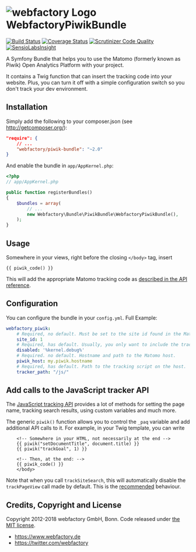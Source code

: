 ![webfactory Logo](http://www.webfactory.de/bundles/webfactorytwiglayout/img/logo.png) WebfactoryPiwikBundle
============

[![Build Status](https://travis-ci.org/webfactory/piwik-bundle.svg?branch=master)](https://travis-ci.org/webfactory/piwik-bundle)
[![Coverage Status](https://coveralls.io/repos/webfactory/piwik-bundle/badge.png?branch=master)](https://coveralls.io/r/webfactory/piwik-bundle?branch=master)
[![Scrutinizer Code Quality](https://scrutinizer-ci.com/g/webfactory/piwik-bundle/badges/quality-score.png?b=master)](https://scrutinizer-ci.com/g/webfactory/piwik-bundle/?branch=master)
[![SensioLabsInsight](https://insight.sensiolabs.com/projects/b6cd0ffd-e116-43c0-ba58-fbb70371bd6b/mini.png)](https://insight.sensiolabs.com/projects/b6cd0ffd-e116-43c0-ba58-fbb70371bd6b)

A Symfony Bundle that helps you to use the Matomo (formerly known as Piwik) Open Analytics Platform with your project.

It contains a Twig function that can insert the tracking code into your website. Plus, you can turn it off with a simple configuration switch so you don't track your dev environment.


Installation
------------
Simply add the following to your composer.json (see http://getcomposer.org/):

```json
"require": {
    // ...
    "webfactory/piwik-bundle": "~2.0"
}
```

And enable the bundle in `app/AppKernel.php`:

```php
<?php
// app/AppKernel.php

public function registerBundles()
{
    $bundles = array(
        // ...
        new Webfactory\Bundle\PiwikBundle\WebfactoryPiwikBundle(),
    );
}
```

Usage
-----
Somewhere in your views, right before the closing `</body>` tag, insert 

	{{ piwik_code() }}

This will add the appropriate Matomo tracking code as [described in the API reference](https://developer.matomo.org/api-reference/tracking-javascript#where-can-i-find-the-piwik-tracking-code).

Configuration
-------------
You can configure the bundle in your `config.yml`. Full Example:

```yaml
webfactory_piwik:
    # Required, no default. Must be set to the site id found in the Matomo control panel
    site_id: 1
    # Required, has default. Usually, you only want to include the tracking code in a production environment
    disabled: '%kernel.debug%'
    # Required. no default. Hostname and path to the Matomo host.
    piwik_host: my.piwik.hostname
    # Required, has default. Path to the tracking script on the host.
    tracker_path: "/js/"
```

Add calls to the JavaScript tracker API
---------------------------------------

The [JavaScript tracking API](http://developer.matomo.org/api-reference/tracking-javascript) provides a lot of methods
for setting the page name, tracking search results, using custom variables and much more.

The generic `piwik()` function allows you to control the `_paq` variable and add additional API calls to it. For example,
in your Twig template, you can write

```twig
    <!-- Somewhere in your HTML, not necessarily at the end -->
    {{ piwik("setDocumentTitle", document.title) }}
    {{ piwik("trackGoal", 1) }}

    <!-- Then, at the end: -->
    {{ piwik_code() }}
    </body>
```

Note that when you call `trackSiteSearch`, this will automatically disable the `trackPageView` call made by default.
This is the [recommended](http://developer.matomo.org/api-reference/tracking-javascript#tracking-internal-search-keywords-categories-and-no-result-search-keywords)
behaviour.

Credits, Copyright and License
------------------------------
Copyright 2012-2018 webfactory GmbH, Bonn. Code released under [the MIT license](LICENSE).

- <https://www.webfactory.de>
- <https://twitter.com/webfactory>
